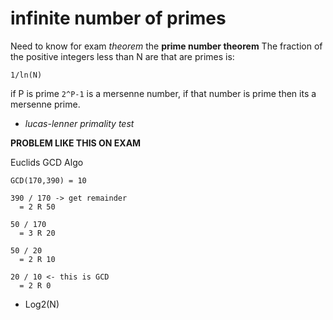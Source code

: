 # infinite number of primes

Need to know for exam
*theorem* the **prime number theorem** The fraction of the positive integers less than N are that are primes is:

    1/ln(N)

if P is prime `2^P-1` is a mersenne number, if that number is prime then its a mersenne prime.
- *lucas-lenner primality test*


**PROBLEM LIKE THIS ON EXAM**

Euclids GCD Algo

    GCD(170,390) = 10

    390 / 170 -> get remainder
      = 2 R 50

    50 / 170
      = 3 R 20

    50 / 20
      = 2 R 10

    20 / 10 <- this is GCD
      = 2 R 0


- Log2(N)
